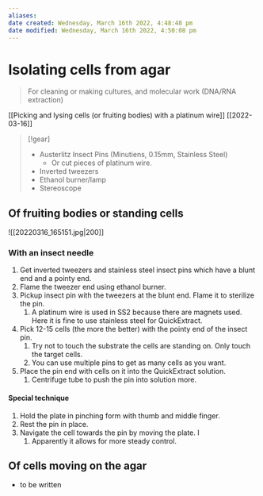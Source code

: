 ```yaml
---
aliases: 
date created: Wednesday, March 16th 2022, 4:48:48 pm
date modified: Wednesday, March 16th 2022, 4:50:08 pm
---
```


# Isolating cells from agar


>For cleaning or making cultures, and molecular work (DNA/RNA extraction)

[[Picking and lysing cells (or fruiting bodies) with a platinum wire]]
[[2022-03-16]]

>[!gear]
> - Austerlitz Insect Pins (Minutiens, 0.15mm, Stainless Steel)
> 	- Or cut pieces of platinum wire.
> - Inverted tweezers
> - Ethanol burner/lamp
> - Stereoscope

## Of fruiting bodies or standing cells

![[20220316_165151.jpg|200]]
### With an insect needle
1. Get inverted tweezers and stainless steel insect pins which have a blunt end and a pointy end.
2. Flame the tweezer end using ethanol burner.
3. Pickup insect pin with the tweezers at the blunt end. Flame it to sterilize the pin.
	1. A platinum wire is used in SS2 because there are magnets used. Here it is fine to use stainless steel for QuickExtract.
4. Pick 12-15 cells (the more the better) with the pointy end of the insect pin.
	1. Try not to touch the substrate the cells are standing on. Only touch the target cells.
	2. You can use multiple pins to get as many cells as you want.
5. Place the pin end with cells on it into the QuickExtract solution.
	1. Centrifuge tube to push the pin into solution more.

#### Special technique
1. Hold the plate in pinching form with thumb and middle finger.
2. Rest the pin in place.
3. Navigate the cell towards the pin by moving the plate. I
	1. Apparently it allows for more steady control.

## Of cells moving on the agar
- to be written